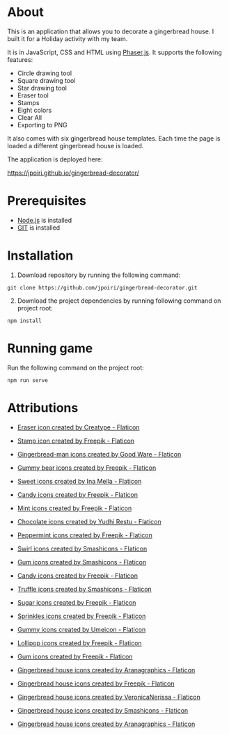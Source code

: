 # About

This is an application that allows you to decorate a gingerbread house. I built it for a Holiday activity with my team.

It is in JavaScript, CSS and HTML using [Phaser.js](https://phaser.io/). It supports the following features:

- Circle drawing tool
- Square drawing tool
- Star drawing tool
- Eraser tool
- Stamps
- Eight colors
- Clear All
- Exporting to PNG

It also comes with six gingerbread house templates. Each time the page is loaded a different gingerbread house is loaded.

The application is deployed here:

https://jpoiri.github.io/gingerbread-decorator/

# Prerequisites

- [Node.js](https://nodejs.org/en) is installed
- [GIT](https://git-scm.com/) is installed

# Installation

1. Download repository by running the following command:

```
git clone https://github.com/jpoiri/gingerbread-decorator.git
```

2. Download the project dependencies by running following command on project root:

```
npm install
```

# Running game

Run the following command on the project root:

```
npm run serve
```

# Attributions

- <a href="https://www.flaticon.com/free-icons/eraser" title="eraser icons">Eraser icon created by Creatype - Flaticon</a>
- <a href="https://www.flaticon.com/free-icons/stamp" title="stamp icons">Stamp icon created by Freepik - Flaticon</a>
- <a href="https://www.flaticon.com/free-icons/gingerbread-man" title="gingerbread-man icons">Gingerbread-man icons created by Good Ware - Flaticon</a>
- <a href="https://www.flaticon.com/free-icons/gummy-bear" title="gummy bear icons">Gummy bear icons created by Freepik - Flaticon</a>
- <a href="https://www.flaticon.com/free-icons/sweet" title="sweet icons">Sweet icons created by Ina Mella - Flaticon</a>
- <a href="https://www.flaticon.com/free-icons/candy" title="candy icons">Candy icons created by Freepik - Flaticon</a>
- <a href="https://www.flaticon.com/free-icons/mint" title="mint icons">Mint icons created by Freepik - Flaticon</a>
- <a href="https://www.flaticon.com/free-icons/chocolate" title="chocolate icons">Chocolate icons created by Yudhi Restu - Flaticon</a>
- <a href="https://www.flaticon.com/free-icons/peppermint" title="peppermint icons">Peppermint icons created by Freepik - Flaticon</a>
- <a href="https://www.flaticon.com/free-icons/swirl" title="swirl icons">Swirl icons created by Smashicons - Flaticon</a>
- <a href="https://www.flaticon.com/free-icons/gum" title="gum icons">Gum icons created by Smashicons - Flaticon</a>
- <a href="https://www.flaticon.com/free-icons/candy" title="candy icons">Candy icons created by Freepik - Flaticon</a>
- <a href="https://www.flaticon.com/free-icons/truffle" title="truffle icons">Truffle icons created by Smashicons - Flaticon</a>
- <a href="https://www.flaticon.com/free-icons/sugar" title="sugar icons">Sugar icons created by Freepik - Flaticon</a>
- <a href="https://www.flaticon.com/free-icons/sprinkles" title="sprinkles icons">Sprinkles icons created by Freepik - Flaticon</a>
- <a href="https://www.flaticon.com/free-icons/gummy" title="gummy icons">Gummy icons created by Umeicon - Flaticon</a>
- <a href="https://www.flaticon.com/free-icons/lollipop" title="lollipop icons">Lollipop icons created by Freepik - Flaticon</a>
- <a href="https://www.flaticon.com/free-icons/gum" title="gum icons">Gum icons created by Freepik - Flaticon</a>
- <a href="https://www.flaticon.com/free-icons/gingerbread-house" title="gingerbread house icons">Gingerbread house icons created by Aranagraphics - Flaticon</a>
- <a href="https://www.flaticon.com/free-icons/gingerbread-house" title="gingerbread house icons">Gingerbread house icons created by Freepik - Flaticon</a>

- <a href="https://www.flaticon.com/free-icons/gingerbread-house" title="gingerbread house icons">Gingerbread house icons created by VeronicaNerissa - Flaticon</a>

- <a href="https://www.flaticon.com/free-icons/gingerbread-house" title="gingerbread house icons">Gingerbread house icons created by Smashicons - Flaticon</a>

- <a href="https://www.flaticon.com/free-icons/gingerbread-house" title="gingerbread house icons">Gingerbread house icons created by Aranagraphics - Flaticon</a>
